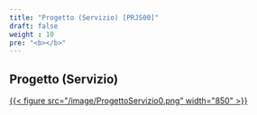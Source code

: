 ```yaml
---
title: "Progetto (Servizio) [PRJS00]"
draft: false
weight : 10
pre: "<b></b>"
---
```



## Progetto (Servizio)
[{{< figure src="/image/ProgettoServizio0.png"  width="850"  >}}](/image/ProgettoServizio0.png)
